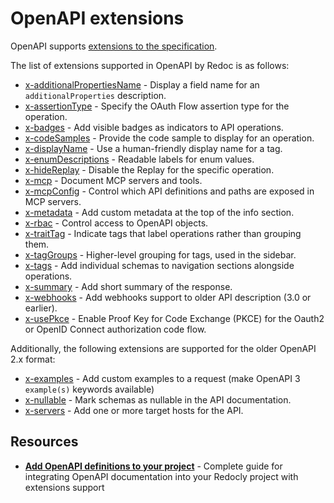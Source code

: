 # OpenAPI extensions

OpenAPI supports [extensions to the specification](https://spec.openapis.org/oas/v3.1.0#specification-extensions).

The list of extensions supported in OpenAPI by Redoc is as follows:

- [x-additionalPropertiesName](./x-additional-properties-name.md) - Display a field name for an `additionalProperties` description.
- [x-assertionType](x-assertion-type.md) - Specify the OAuth Flow assertion type for the operation.
- [x-badges](./x-badges.md) - Add visible badges as indicators to API operations.
- [x-codeSamples](./x-code-samples.md) - Provide the code sample to display for an operation.
- [x-displayName](./x-display-name.md) - Use a human-friendly display name for a tag.
- [x-enumDescriptions](./x-enum-descriptions.md) - Readable labels for enum values.
- [x-hideReplay](./x-hide-replay.md) - Disable the Replay for the specific operation.
- [x-mcp](./x-mcp.md) - Document MCP servers and tools.
- [x-mcpConfig](./x-mcp-config.md) - Control which API definitions and paths are exposed in MCP servers.
- [x-metadata](./x-metadata.md) - Add custom metadata at the top of the info section.
- [x-rbac](x-rbac.md) - Control access to OpenAPI objects.
- [x-traitTag](./x-trait-tag.md) - Indicate tags that label operations rather than grouping them.
- [x-tagGroups](./x-tag-groups.md) - Higher-level grouping for tags, used in the sidebar.
- [x-tags](./x-tags.md) - Add individual schemas to navigation sections alongside operations.
- [x-summary](x-summary.md) - Add short summary of the response.
- [x-webhooks](x-webhooks.md) - Add webhooks support to older API description (3.0 or earlier).
- [x-usePkce](./x-use-pkce.md) - Enable Proof Key for Code Exchange (PKCE) for the Oauth2 or OpenID Connect authorization code flow.

Additionally, the following extensions are supported for the older OpenAPI 2.x format:

- [x-examples](./x-examples.md) - Add custom examples to a request (make OpenAPI 3 `example(s)` keywords available)
- [x-nullable](./x-nullable.md) - Mark schemas as nullable in the API documentation.
- [x-servers](./x-servers.md) - Add one or more target hosts for the API.


## Resources

- **[Add OpenAPI definitions to your project](../add-openapi-docs.md)** - Complete guide for integrating OpenAPI documentation into your Redocly project with extensions support
